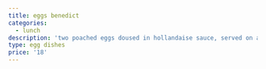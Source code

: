 ```yaml
---
title: eggs benedict
categories:
  - lunch
description: 'two poached eggs doused in hollandaise sauce, served on an English muffin'
type: egg dishes
price: '18'
---
```



